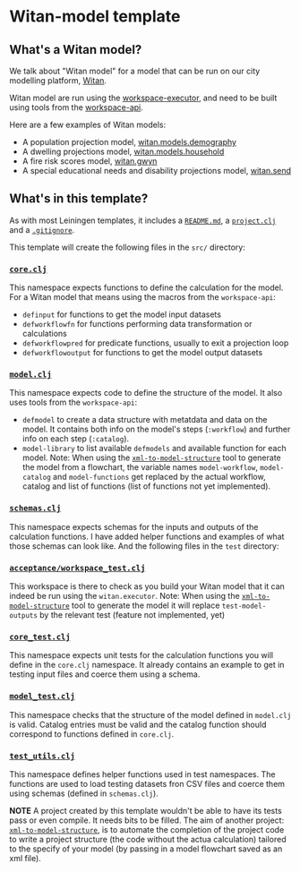 # Witan-model template

## What's a Witan model?
We talk about "Witan model" for a model that can be run on our city modelling platform, [Witan](http://www.mastodonc.com/products/witan/).

Witan model are run using the [workspace-executor](https://github.com/MastodonC/witan.workspace-executor/), and need to be built using tools from the [workspace-api](https://github.com/MastodonC/witan.workspace-api).

Here are a few examples of Witan models:
* A population projection model, [witan.models.demography](https://github.com/mastodonc/witan.models.demography)
* A dwelling projections model, [witan.models.household](https://github.com/MastodonC/witan.models.household)
* A fire risk scores model, [witan.gwyn](https://github.com/MastodonC/witan.gwyn)
* A special educational needs and disability projections model, [witan.send](https://github.com/MastodonC/witan.send)

## What's in this template?
As with most Leiningen templates, it includes a [`README.md`](https://github.com/MastodonC/witan-model-template/blob/master/src/leiningen/new/witan_model/README.md), a [`project.clj`](https://github.com/MastodonC/witan-model-template/blob/master/src/leiningen/new/witan_model/project.clj) and a [`.gitignore`](https://github.com/MastodonC/witan-model-template/blob/master/src/leiningen/new/witan_model/gitignore).

This template will create the following files in the `src/` directory:
### [`core.clj`](https://github.com/MastodonC/witan-model-template/blob/master/src/leiningen/new/witan_model/core.clj)
This namespace expects functions to define the calculation for the model.
For a Witan model that means using the macros from the `workspace-api`:
* `definput` for functions to get the model input datasets
* `defworkflowfn` for functions performing data transformation or calculations
* `defworkflowpred` for predicate functions, usually to exit a projection loop
* `defworkflowoutput` for functions to get the model output datasets
### [`model.clj`](https://github.com/MastodonC/witan-model-template/blob/master/src/leiningen/new/witan_model/model.clj)
This namespace expects code to define the structure of the model. It also uses tools from the `workspace-api`:
* `defmodel` to create a data structure with metatdata and data on the model. It contains both info on the model's steps (`:workflow`) and further info on each step (`:catalog`).
* `model-library` to list available `defmodels` and available function for each model.
Note: When using the [`xml-to-model-structure`](https://github.com/MastodonC/xml-to-model-structure) tool to generate the model from a flowchart, the variable names `model-workflow`, `model-catalog` and `model-functions` get replaced by the actual workflow, catalog and list of functions (list of functions not yet implemented).
### [`schemas.clj`](https://github.com/MastodonC/witan-model-template/blob/master/src/leiningen/new/witan_model/schemas.clj)
This namespace expects schemas for the inputs and outputs of the calculation functions.
I have added helper functions and examples of what those schemas can look like.
And the following files in the `test` directory:
### [`acceptance/workspace_test.clj`](https://github.com/MastodonC/witan-model-template/blob/master/src/leiningen/new/witan_model/workspace_test.clj)
This workspace is there to check as you build your Witan model that it can indeed be run using the `witan.executor`.
Note: When using the [`xml-to-model-structure`](https://github.com/MastodonC/xml-to-model-structure) tool to generate the model it will replace `test-model-outputs` by the relevant test (feature not implemented, yet)
### [`core_test.clj`](https://github.com/MastodonC/witan-model-template/blob/master/src/leiningen/new/witan_model/core_test.clj)
This namespace expects unit tests for the calculation functions you will define in the `core.clj` namespace.
It already contains an example to get in testing input files and coerce them using a schema.
### [`model_test.clj`](https://github.com/MastodonC/witan-model-template/blob/master/src/leiningen/new/witan_model/model_test.clj)
This namespace checks that the structure of the model defined in `model.clj` is valid.
Catalog entries must be valid and the catalog function should correspond to functions defined in `core.clj`.
### [`test_utils.clj`](https://github.com/MastodonC/witan-model-template/blob/master/src/leiningen/new/witan_model/test_utils.clj)
This namespace defines helper functions used in test namespaces.
The functions are used to load testing datasets fron CSV files and coerce them using schemas (defined in `schemas.clj`).


**NOTE**
A project created by this template wouldn't be able to have its tests pass or even compile.
It needs bits to be filled. The aim of another project: [`xml-to-model-structure`](https://github.com/MastodonC/xml-to-model-structure), is to automate the completion of the project code to write a project structure (the code without the actua calculation) tailored to the specify of your model (by passing in a model flowchart saved as an xml file).
